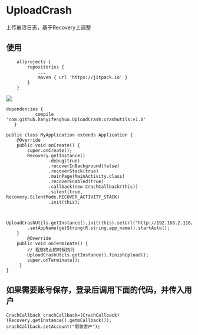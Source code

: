 # UploadCrash
上传崩溃日志，基于Recovery上调整


## 使用

```
	allprojects {
		repositories {
			...
			maven { url 'https://jitpack.io' }
		}
	}
 ```
 
 [![](https://jitpack.io/v/hanyifenghuo/UploadCrash.svg)](https://jitpack.io/#hanyifenghuo/UploadCrash)
 ```
 dependencies {
	        compile 'com.github.hanyifenghuo.UploadCrash:crashutils:v1.0'
	}
  ```

```
public class MyApplication extends Application {
    @Override
    public void onCreate() {
        super.onCreate();
        Recovery.getInstance()
                .debug(true)
                .recoverInBackground(false)
                .recoverStack(true)
                .mainPage(MainActivity.class)
                .recoverEnabled(true)
                .callback(new CrachCallback(this))
                .silent(true, Recovery.SilentMode.RECOVER_ACTIVITY_STACK)
                .init(this);


        UploadCrashUtils.getInstance().init(this).setUrl("http://192.168.2.116/ara/2/index/catchError")
        .setAppName(getString(R.string.app_name)).startAuto();
    }
        @Override
    public void onTerminate() {
        // 程序终止的时候执行
        UploadCrashUtils.getInstance().finishUpload();
        super.onTerminate();
     }
}
```

## 如果需要账号保存，登录后调用下面的代码，并传入用户
```
CrachCallback crachCallback=(CrachCallback)(Recovery.getInstance().getmCallback());
crachCallback.setAccount("假装客户");
```
